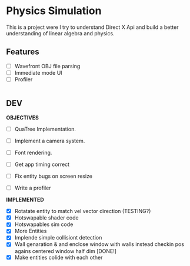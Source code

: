 # Physics Simulation

This is a project were I try to understand Direct X Api and build a better understanding 
of linear algebra and physics.


## Features
- [ ] Wavefront OBJ file parsing
- [ ] Immediate mode UI
- [ ] Profiler

![]()

## DEV 
**OBJECTIVES**
- [ ] QuaTree Implementation.
- [ ] Implement a camera system.
- [ ] Font rendering.
- [ ] Get app timing correct
- [ ] Fix entity bugs on screen resize
- [ ] Write a profiler


**IMPLEMENTED**
- [x] Rotatate entity to match vel vector direction (TESTING?)
- [x] Hotswapable shader code
- [x] Hotswapables sim code
- [x] More Entities
- [x] Implende simple collisiont detection
- [x] Wall genaration & and enclose window with walls instead checkin pos agains centered window half dim [DONE!]
- [x] Make entities colide with each other
